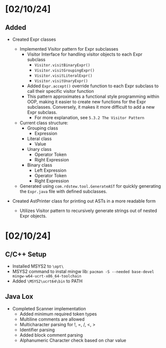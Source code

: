 # [02/10/24]
## Added
- Created Expr classes
    - Implemented Visitor pattern for Expr subclasses
        - Visitor Interface for handling visitor objects to each Expr subclass
            - `Visitor.visitBinaryExpr()`
            - `Visitor.visitGroupingExpr()`
            - `Visitor.visitLiteralExpr()`
            - `Visitor.visitUnaryExpr()`
        - Added `Expr.accept()` override function to each Expr subclass to call their specific visitor function
        - This pattern approximates a functional style programming within OOP, making it easier to create new functions for the Expr subclasses. Conversely, it makes it more difficult to add a new Expr subclass.
            - For more explanation, see `5.3.2 The Visitor Pattern`
    - Current class structure:
        - Grouping class
            - Expression
        - Literal class
            - Value
        - Unary class
            - Operator Token
            - Right Expression
        - Binary class
            - Left Expression
            - Operator Token
            - Right Expression
    - Generated using `com.rdstew.tool.GenerateAST` for quickly generating the `Expr.java` file with defined subclasses.
        

- Created AstPrinter class for printing out ASTs in a more readable form
    - Utilizes Visitor pattern to recursively generate strings out of nested Expr objects.


# [02/10/24] 
## C/C++ Setup
- Installed MSYS2 to `\opt\`
- MSYS2 command to instal mingw lib: `pacman -S --needed base-devel mingw-w64-ucrt-x86_64-toolchain`
- Added `\MSYS2\ucrt64\bin` to PATH

## Java Lox
- Completed Scanner implementation
    - Added minimum required token types
    - Multiline comments are allowed
    - Multicharacter parsing for !, =, /, <, >
    - Identifier parsing
    - Added block comment parsing
    - Alphanumeric Character check based on char value
    
